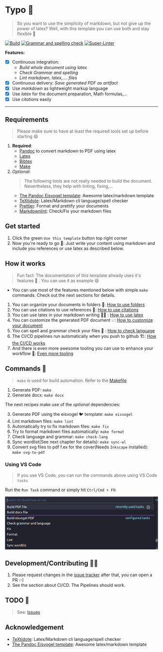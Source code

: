 # Typo 📝

> So you want to use the simplicity of markdown, but not give up the power of
> latex? Well, with this template you can use both and stay flexible 🚀

[![Build](https://github.com/daniel-vera-g/typo/actions/workflows/build.yml/badge.svg)](https://github.com/daniel-vera-g/typo/actions/workflows/build.yml)
[![Grammar and spelling
check](https://github.com/daniel-vera-g/typo/actions/workflows/language.yml/badge.svg)](https://github.com/daniel-vera-g/typo/actions/workflows/language.yml)
[![Super-Linter](https://github.com/daniel-vera-g/typo/actions/workflows/lint.yml/badge.svg)](https://github.com/daniel-vera-g/typo/actions/workflows/lint.yml)

**Features:**

- [x] Continuous integration:
  - _Build whole document using latex_
  - _Check Grammar and spelling_
  - _Lint markdown, latex,.... files_
- [x] Continuous delivery: _Save generated PDF as artifact_
- [x] Use _markdown_ as lightweight markup language
- [x] Use _latex_ for the document preparation, Math formulas,...
- [x] Use _citations_ easily

---

## Requirements

> Please make sure to have at least the required tools set up before starting 😄

1. **Required**:
   - [Pandoc](https://pandoc.org/) to convert markdown to PDF using latex
   - [Latex](https://www.latex-project.org/)
   - [Bibtex](http://www.bibtex.org/)
   - [Make](https://www.gnu.org/software/make/manual/make.html)
2. _Optional_:
   > The following tools are not really needed to build the document. Nevertheless, they help with linting, fixing,...
   - [The Pandoc Eisvogel template](https://github.com/Wandmalfarbe/pandoc-latex-template/): Awesome latex/markdown template
   - [TeXtidote](https://github.com/sylvainhalle/textidote): Latex/Markdown cli language/spell checker
   - [Prettier](https://prettier.io/): Format and prettify your documents
   - [Markdownlint](https://github.com/igorshubovych/markdownlint-cli): Check/Fix your markdown files

## Get started

1. Click the green `Use this template` button top right corner
2. Now you're ready to go 🚀: Just write your content using markdown and include you references or use latex as described below.

## How it works

> Fun fact: The documentation of this template already uses it's features 🔄 .
> You can use it as example 😄

- You can use most of the features mentioned below with simple `make` commands.
  Check out the next sections for details.

1. You can organize your documents in folders 📙: [How to use folders](./docs/folders.md)
2. You can use citations to use references 📖: [How to use citations](./docs/citations.md)
3. You can use latex in your markdown writing 👨‍🏫 : [How to use latex](./docs/latex.md)
4. You can customize the generated PDF document 💡: [How to customize your document](./docs/customization.md)
5. You can spell and grammar check your files 💬 : [How to check language](./docs/language.md)
6. The CI/CD pipelines run automatically when you push to github 🏗️: [How the CI/CD works](./docs/ci-cd.md)
7. And there is even more awesome tooling you can use to enhance your workflow 💅: [Even more tooling](./docs/tooling.md)

## Commands 🔧

> `make` is used for build automation. Refer to the [Makefile](./Makefile)

1. Generate PDF: `make`
2. Generate docx: `make docx`

The next recipes make use of the _optional_ dependencies:

<!-- markdownlint-disable MD029 -->

3. Generate PDF using the eisvogel 🐦 template: `make eisvogel`
4. Lint markdown files: `make lint`
5. Automatically try to fix markdown files: `make fix`
6. Try to format markdown files automatically: `make format`
7. Check language and grammar: `make check-lang`
8. Sync wordlist(See next chapter for details): `make sync-wl`
9. Convert svg files to pdf f.ex for the cover(Needs `Inkscape` installed): `make svg-to-pdf`
<!-- markdownlint-enable MD029 -->

### Using VS Code

> If you use VS Code, you can run the commands above using VS Code `tasks`

Run the `Run Task` command or simply hit `Ctrl/Cmd + F9`:

![VS Code example](./img/2021-05-01-12-24-13.png)

## Development/Contributing 👨‍💻

1. Please request changes in the [issue tracker](https://github.com/daniel-vera-g/typo/issues) after that, you can open a PR :-)
2. See the section about CI/CD. The Pipelines should work.

## TODO 🏁

> See: [Issues](https://github.com/daniel-vera-g/typo/issues/)

## Acknowledgement

- [TeXtidote](https://github.com/sylvainhalle/textidote): Latex/Markdown cli language/spell checker
- [The Pandoc Eisvogel template](https://github.com/Wandmalfarbe/pandoc-latex-template/): Awesome latex/markdown template
